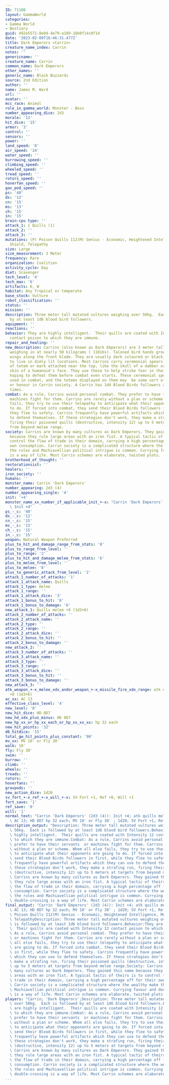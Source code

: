 ```yaml
---
ID: 71108
layout: GammaWorld
categories:
- Gamma World
- Bestiary
guid: 492e5571-8e0d-4e79-a189-16b0f14c0f1d
date: '2023-02-09T16:46:31.477Z'
title: Dark Emperors «Carrin»
creature_name_index: Carrin
notes: ''
genericname: ''
creature_name: Carrin
common_name: Dark Emperors
other_names: ''
generic_name: Black Buzzards
source: 2nd Edition
author: ''
name: James M. Ward
url: ''
avatar: ''
mcc_race: Animal
role_in_gamma_world: Monster - Boss
number_appearing_dice: 2d3
morale: '13'
hit_dice: '15'
armor: '3'
control: ''
sensors: ''
power: ''
land_speed: '8'
air_speed: '24'
water_speed: ''
burrowing_speed: ''
climbing_speed: ''
wheeled_speed: ''
tread_speed: ''
rotors_speed: ''
hoverfan_speed: ''
gav_pod_speed: ''
ps: '40'
dx: '12'
cn: '15'
ms: '13'
ch: '15'
in: '15'
brain-cpu type: ''
attack_1: 1 Quills (1)
attack_2: ''
attack_3: ''
mutations: (P) Poison Quills I12(M) Genius - Economic, Heightened Intelligence, Mental
  Shield, Telepathy
size: Large
size_measurement: 3 Meter
frequency: Rare
organization: Coalition
activity_cycle: Day
diet: Scavenger
tech_level: '4'
tech_max: '6'
artifacts: K, W
habitat: Any Tropical or temperate
base_stock: Vulture
robot_classification: ''
status: ''
mission: ''
description: Three meter tall mutated vultures weighing over 50kg.  Each is followed
  by at least 1d6 blood bird followers.
equipment: ''
reactions: ''
behavior: They are highly intelligent.  Their quills are coated with Intensity 12
  contact poison to which they are immune.
repair_and_healing: ''
new_description: Carrins (also known as Dark Emperors) are 3 meter tall mutated vultures,
  weighing in at nearly 50 kilograms ( 110ibs). Taloned bird hands grow out of their
  wings along the front blade. They are usually dark coloured or black, and prefer
  to live in dimly lit locations. Most Carrins carry ceremonial spears with some sort
  of totem or mark attached near the top, like the skull of a dabber or the dried
  skin of a humanoid's face. They use these to help strike fear in their opponents,
  hoping to defeat them before combat even starts. These ceremonial spears are not
  used in combat, and the totems displayed on them may  be some sort of badge of rank
  or honour in Carrin society. A Carrin has 1d4 Blood Birds followers around at all
  times.
combat: As a rule, Carrins avoid personal combat. They prefer to have their servants  or
  machines fight for them. Carrins are rarely without a plan or scheme. Whem all else
  fails, they try to use their telepathy to anticipate what their opponents are going
  to do. If forced into combat, they send their Blood Birds followers in first, while
  they flee to safety. Carrins frequently have powerful artifacts which they can use
  to defend themselves. If these strategies don't work, they make a strafing run,
  firing their poisoned quills (destructive, intensity 12) up to 5 meters at targets
  from beyond melee range.
society: Carrins are known by many cultures as Dark Emperors. They gained this name
  because they rule large areas with an iron fist. A typical tactic of theirs is to
  control the flow of trade in their domain, carrying a high percentage off for their
  own consumption. Carrin society is a complicated structure where the wealthy make
  the rules and Machiavellian political intrigue is common. Currying favour and double-crossing
  is a way of life. Most Carrin schemes are elaborate, twisted plots.
brotherhood_of_thought: ''
restorationsist: ''
healers: ''
iron_society: ''
humans: ''
monster_name: Carrin 'Dark Emperors'
number_appearing: 2d3 (4)
number_appearing_single: '4'
init: '+4'
monster_name_xx_number_if_applicable_init_+-x: "Carrin 'Dark Emperors' (2d3 (4)):\
  \ Init +4"
ps_-_c: '40'
dx_-_c: '12'
cn_-_c: '15'
ms_-_c: '13'
ch_-_c: '15'
in_-_c: '15'
weapon: Natural Weapon Preferred
plus_to_hit_and_damage_range_from_stats: '0'
plus_to_range_from_level: ''
plus_to_range: '2'
plus_to_hit_and_damage_melee_from_stats: '6'
plus_to_melee_from_level: ''
plus_to_melee: '8'
plus_to_generic_attack_from_level: '2'
attack_1_number_of_attacks: '1'
attack_1_attack_name: Quills
attack_1_type: melee
attack_1_range: ''
attack_1_attack_dice: '3'
attack_1_bonus_to_hit: '8'
attack_1_bonus_to_damage: '6'
new_attack_1: Quills melee +8 (1d3+6)
attack_2_number_of_attacks: ''
attack_2_attack_name: ''
attack_2_type: ''
attack_2_range: ''
attack_2_attack_dice: ''
attack_2_bonus_to_hit: ''
attack_2_bonus_to_damage: ''
new_attack_2: ''
attack_3_number_of_attacks: ''
attack_3_attack_name: ''
attack_3_type: ''
attack_3_range: ''
attack_3_attack_dice: ''
attack_3_bonus_to_hit: ''
attack_3_bonus_to_damage: ''
new_attack_3: ''
atk_weapon_+-x_melee_xdx_andor_weapon_+-x_missile_fire_xdx_range: atk quills melee
  +8 (1d3+6)
ac_xx: AC 13
effective_class_level: '4'
new_level: '8'
new_hit_dice: HD 8D7
new_hd_xdx_plus_minus: HD 8D7
new_hp_xx_or_hp_xx_each_or_hp_xx_xx_xx: hp 32 each
new_hit_points: '32'
d6_hitdice: '15'
total_gw_hit_points_plus_constant: '90'
mv_xx: MV 10' or Fly 30'
walk: 10'
fly: Fly 30'
swim: ''
burrow: ''
climb: ''
wheels: ''
treads: ''
rotors: ''
hoverfans: ''
gravpods: ''
new_action_dice: 1d20
sv_fort_+-x_ref_+-x_will_+-x: SV Fort +1, Ref +0, Will +1
fort_save: '1'
ref_save: '0'
will: '1'
normal_text: "Carrin 'Dark Emperors' (2d3 (4)): Init +4; atk quills melee +8 (1d3+6);\
  \ AC 13; HD 8D7 hp 32 each; MV 10' or Fly 30' ; 1d20; SV Fort +1, Ref +0, Will +1"
description_output: "Description: Three meter tall mutated vultures weighing over\
  \ 50kg.  Each is followed by at least 1d6 blood bird followers.Behavior:They are\
  \ highly intelligent.  Their quills are coated with Intensity 12 contact poison\
  \ to which they are immune.Combat: As a rule, Carrins avoid personal combat. They\
  \ prefer to have their servants  or machines fight for them. Carrins are rarely\
  \ without a plan or scheme. Whem all else fails, they try to use their telepathy\
  \ to anticipate what their opponents are going to do. If forced into combat, they\
  \ send their Blood Birds followers in first, while they flee to safety. Carrins\
  \ frequently have powerful artifacts which they can use to defend themselves. If\
  \ these strategies don't work, they make a strafing run, firing their poisoned quills\
  \ (destructive, intensity 12) up to 5 meters at targets from beyond melee range.Society:\
  \ Carrins are known by many cultures as Dark Emperors. They gained this name because\
  \ they rule large areas with an iron fist. A typical tactic of theirs is to control\
  \ the flow of trade in their domain, carrying a high percentage off for their own\
  \ consumption. Carrin society is a complicated structure where the wealthy make\
  \ the rules and Machiavellian political intrigue is common. Currying favour and\
  \ double-crossing is a way of life. Most Carrin schemes are elaborate, twisted plots."
final_output: "Carrin 'Dark Emperors' (2d3 (4)): Init +4; atk quills melee +8 (1d3+6);\
  \ AC 13; HD 8D7 hp 32 each; MV 10' or Fly 30' ; 1d20; SV Fort +1, Ref +0, Will +1(P)\
  \ Poison Quills I12(M) Genius - Economic, Heightened Intelligence, Mental Shield,\
  \ TelepathyDescription: Three meter tall mutated vultures weighing over 50kg.  Each\
  \ is followed by at least 1d6 blood bird followers.Behavior:They are highly intelligent.\
  \  Their quills are coated with Intensity 12 contact poison to which they are immune.Combat:\
  \ As a rule, Carrins avoid personal combat. They prefer to have their servants \
  \ or machines fight for them. Carrins are rarely without a plan or scheme. Whem\
  \ all else fails, they try to use their telepathy to anticipate what their opponents\
  \ are going to do. If forced into combat, they send their Blood Birds followers\
  \ in first, while they flee to safety. Carrins frequently have powerful artifacts\
  \ which they can use to defend themselves. If these strategies don't work, they\
  \ make a strafing run, firing their poisoned quills (destructive, intensity 12)\
  \ up to 5 meters at targets from beyond melee range.Society: Carrins are known by\
  \ many cultures as Dark Emperors. They gained this name because they rule large\
  \ areas with an iron fist. A typical tactic of theirs is to control the flow of\
  \ trade in their domain, carrying a high percentage off for their own consumption.\
  \ Carrin society is a complicated structure where the wealthy make the rules and\
  \ Machiavellian political intrigue is common. Currying favour and double-crossing\
  \ is a way of life. Most Carrin schemes are elaborate, twisted plots."
players: "Carrin; 'Dark Emperors';Description: Three meter tall mutated vultures weighing\
  \ over 50kg.  Each is followed by at least 1d6 blood bird followers.Behavior:They\
  \ are highly intelligent.  Their quills are coated with Intensity 12 contact poison\
  \ to which they are immune.Combat: As a rule, Carrins avoid personal combat. They\
  \ prefer to have their servants  or machines fight for them. Carrins are rarely\
  \ without a plan or scheme. Whem all else fails, they try to use their telepathy\
  \ to anticipate what their opponents are going to do. If forced into combat, they\
  \ send their Blood Birds followers in first, while they flee to safety. Carrins\
  \ frequently have powerful artifacts which they can use to defend themselves. If\
  \ these strategies don't work, they make a strafing run, firing their poisoned quills\
  \ (destructive, intensity 12) up to 5 meters at targets from beyond melee range.Society:\
  \ Carrins are known by many cultures as Dark Emperors. They gained this name because\
  \ they rule large areas with an iron fist. A typical tactic of theirs is to control\
  \ the flow of trade in their domain, carrying a high percentage off for their own\
  \ consumption. Carrin society is a complicated structure where the wealthy make\
  \ the rules and Machiavellian political intrigue is common. Currying favour and\
  \ double-crossing is a way of life. Most Carrin schemes are elaborate, twisted plots.|"
...
```

